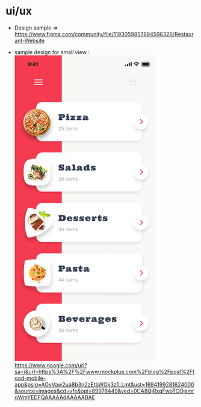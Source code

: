 


# ui/ux

* Design sample => https://www.figma.com/community/file/1193059857894596326/Restaurant-Website

* sample design for small view :
![img.png](img.png)
https://www.google.com/url?sa=i&url=https%3A%2F%2Fwww.mockplus.com%2Fblog%2Fpost%2Ffood-mobile-app&psig=AOvVaw2ua8b3n2zEtbWOk3z1_Lmt&ust=1694199281624000&source=images&cd=vfe&opi=89978449&ved=0CA8QjRxqFwoTCOjsmrqWmYEDFQAAAAAdAAAAABAE


